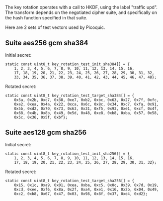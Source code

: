 The key rotation operates with a call to HKDF, using the label "traffic upd". The transform depends on the negotiated cipher suite, and specifically on the hash function specified in that suite.

Here are 2 sets of test vectors used by Picoquic. 

## Suite aes256 gcm sha384

Initial secret:
```
static const uint8_t key_rotation_test_init_sha384[] = {
    1, 2, 3, 4, 5, 6, 7, 8, 9, 10, 11, 12, 13, 14, 15, 16,
    17, 18, 19, 20, 21, 22, 23, 24, 25, 26, 27, 28, 29, 30, 31, 32,
    33, 34, 35, 36, 37, 38, 39, 40, 41, 42, 43, 44, 45, 46, 47, 48};
```
Rotated secret:
```
static const uint8_t key_rotation_test_target_sha384[] = {
    0x5a, 0x2b, 0xc7, 0x38, 0xe7, 0xb2, 0xbc, 0x63, 0x27, 0x7f, 0xfc,
    0xe2, 0xea, 0x4a, 0x22, 0xca, 0x6c, 0x8c, 0x34, 0xc7, 0xfa, 0x91,
    0x5b, 0xd2, 0x70, 0x73, 0x63, 0x31, 0xf5, 0x93, 0xe1, 0xcf, 0x4f,
    0x68, 0x4b, 0x8b, 0x49, 0x5d, 0x48, 0xe8, 0xb8, 0xba, 0x57, 0x58,
    0x5c, 0x36, 0x5f, 0xbf};
```
## Suite aes128 gcm sha256

Initial secret:
```
static const uint8_t key_rotation_test_init_sha256[] = {
    1, 2, 3, 4, 5, 6, 7, 8, 9, 10, 11, 12, 13, 14, 15, 16,
    17, 18, 19, 20, 21, 22, 23, 24, 25, 26, 27, 28, 29, 30, 31, 32};
```
Rotated secret:
```
static const uint8_t key_rotation_test_target_sha256[] = {
    0x15, 0x1c, 0xa9, 0x01, 0xea, 0xba, 0xc5, 0x0c, 0x39, 0x7d, 0x19,
    0xcd, 0xee, 0xf6, 0x8a, 0x2f, 0xa4, 0xe1, 0x16, 0x2b, 0x04, 0x49,
    0xc2, 0xb8, 0x67, 0x47, 0x03, 0x98, 0x8f, 0x37, 0xe4, 0xd2};
```